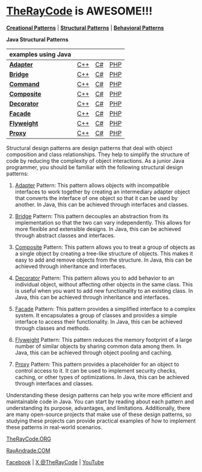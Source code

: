 # [TheRayCode](../../README.md) is AWESOME!!!

**[Creational Patterns](../Creational/README.md)** | **[Structural Patterns](../Structural/README.md)** | **[Behavioral Patterns](../Behavioral/README.md)**

**Java Structural Patterns**

| examples using Java | | | |
|----|---|---|---|
|**[Adapter](./Adapter/README.md)**  | [C++](../../CPP/Structural/Adapter/README.md) | [C#](../../Csharp/Structural/Adapter/README.md) | [PHP](../../PHP/Structural/Adapter/README.md) |
|**[Bridge](./Bridge/README.md)**  | [C++](../../CPP/Structural/Bridge/README.md) | [C#](../../Csharp/Structural/Bridge/README.md) | [PHP](../../PHP/Structural/Bridge/README.md) |
|**[Command](./Command/README.md)**  | [C++](../../CPP/Structural/Command/README.md) | [C#](../../Csharp/Structural/Command/README.md) | [PHP](../../PHP/Structural/Command/README.md) |
|**[Composite](./Composite/README.md)**  | [C++](../../CPP/Structural/Composite/README.md) | [C#](../../Csharp/Structural/Composite/README.md) | [PHP](../../PHP/Structural/Composite/README.md) |
|**[Decorator](./Decorator/README.md)**  | [C++](../../CPP/Structural/Decorator/README.md) | [C#](../../Csharp/Structural/Decorator/README.md) | [PHP](../../PHP/Structural/Decorator/README.md) |
|**[Facade](./Facade/README.md)**  | [C++](../../CPP/Structural/Facade/README.md) | [C#](../../Csharp/Structural/Facade/README.md) | [PHP](../../PHP/Structural/Facade/README.md) |
|**[Flyweight](./Flyweight/README.md)**  | [C++](../../CPP/Structural/Flyweight/README.md) | [C#](../../Csharp/Structural/Flyweight/README.md) | [PHP](../../PHP/Structural/Flyweight/README.md) |
|**[Proxy](./Proxy/README.md)**  | [C++](../../CPP/Structural/Proxy/README.md) | [C#](../../Csharp/Structural/Proxy/README.md) | [PHP](../../PHP/Structural/Proxy/README.md) |

Structural design patterns are design patterns that deal with object composition and class relationships. They help to simplify the structure of code by reducing the complexity of object interactions. As a junior Java programmer, you should be familiar with the following structural design patterns:

1. [Adapter](./Adapter/README.md) Pattern: This pattern allows objects with incompatible interfaces to work together by creating an intermediary adapter object that converts the interface of one object so that it can be used by another. In Java, this can be achieved through interfaces and classes.

2. [Bridge](./Bridge/README.md) Pattern: This pattern decouples an abstraction from its implementation so that the two can vary independently. This allows for more flexible and extensible designs. In Java, this can be achieved through abstract classes and interfaces.

3. [Composite](./Composite/README.md) Pattern: This pattern allows you to treat a group of objects as a single object by creating a tree-like structure of objects. This makes it easy to add and remove objects from the structure. In Java, this can be achieved through inheritance and interfaces.

4. [Decorator](./Decorator/README.md) Pattern: This pattern allows you to add behavior to an individual object, without affecting other objects in the same class. This is useful when you want to add new functionality to an existing class. In Java, this can be achieved through inheritance and interfaces.

5. [Facade](./Facade/README.md) Pattern: This pattern provides a simplified interface to a complex system. It encapsulates a group of classes and provides a simple interface to access their functionality. In Java, this can be achieved through classes and methods.

6. [Flyweight](./Flyweight/README.md) Pattern: This pattern reduces the memory footprint of a large number of similar objects by sharing common data among them. In Java, this can be achieved through object pooling and caching.

7. [Proxy](./Proxy/README.md) Pattern: This pattern provides a placeholder for an object to control access to it. It can be used to implement security checks, caching, or other types of optimizations. In Java, this can be achieved through interfaces and classes.

Understanding these design patterns can help you write more efficient and maintainable code in Java. You can start by reading about each pattern and understanding its purpose, advantages, and limitations. Additionally, there are many open-source projects that make use of these design patterns, so studying these projects can provide practical examples of how to implement these patterns in real-world scenarios.

[TheRayCode.ORG](https://www.TheRayCode.org)

[RayAndrade.COM](https://www.RayAndrade.com)

[Facebook](https://www.facebook.com/TheRayCode/) | [X @TheRayCode](https://www.x.com/TheRayCode/) | [YouTube](https://www.youtube.com/TheRayCode/)
